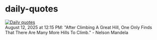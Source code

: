 # daily-quotes
[![Daily quotes](https://github.com/ceepu8/daily-quotes/actions/workflows/daily-quote.yml/badge.svg)](https://github.com/ceepu8/daily-quotes/actions/workflows/daily-quote.yml)<br/>
August 12, 2025 at 12:15 PM: "After Climbing A Great Hill, One Only Finds That There Are Many More Hills To Climb." - Nelson Mandela
